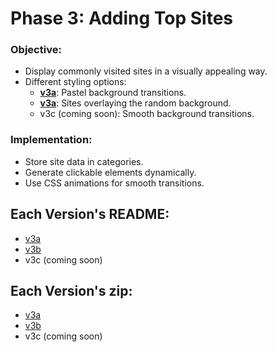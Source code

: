 # **Phase 3: Adding Top Sites**
### **Objective:**
- Display commonly visited sites in a visually appealing way.
- Different styling options:
  - **[v3a](https://mattwydra.github.io/newtab-background/v3/v3a/newtab.html)**: Pastel background transitions.
  - **[v3a](https://mattwydra.github.io/newtab-background/v3/v3a/newtab.html)**: Sites overlaying the random background.
  - v3c (coming soon): Smooth background transitions.

### **Implementation:**
- Store site data in categories.
- Generate clickable elements dynamically.
- Use CSS animations for smooth transitions.

## Each Version's README:
- [v3a](v3a/README.md)
- [v3b](v3b/README.md)
- v3c (coming soon)

## Each Version's zip:
- [v3a](https://mattwydra.github.io/newtab-background/v3/v3d/ext3a.zip)
- [v3b](https://mattwydra.github.io/newtab-background/v3/v3d/ext3b.zip)
- v3c (coming soon)
